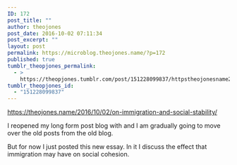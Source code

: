 ```yaml
---
ID: 172
post_title: ""
author: theojones
post_date: 2016-10-02 07:11:34
post_excerpt: ""
layout: post
permalink: https://microblog.theojones.name/?p=172
published: true
tumblr_theopjones_permalink:
  - >
    https://theopjones.tumblr.com/post/151228099837/httpstheojonesname20161002on-immigration-an
tumblr_theopjones_id:
  - "151228099837"
---
```

<p><a href="https://theojones.name/2016/10/02/on-immigration-and-social-stability/">https://theojones.name/2016/10/02/on-immigration-and-social-stability/</a><br /></p><p>I reopened my long form post blog with and I am gradually going to move over the old posts from the old blog. </p><p>But for now I just posted this new essay. In it I discuss the effect that immigration may have on social cohesion.</p>